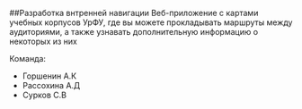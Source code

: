 ##Разработка внтренней навигации
Веб-приложение с картами учебных корпусов УрФУ, где вы можете прокладывать маршруты между аудиториями, а также узнавать дополнительную информацию о некоторых из них

Команда:
* Горшенин А.К
* Рассохина А.Д
* Сурков С.В
